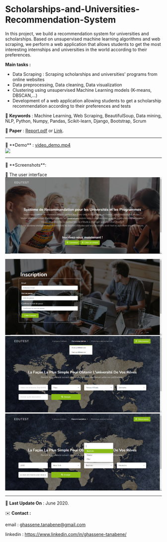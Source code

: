 # Scholarships-and-Universities-Recommendation-System

In this project, we build a recommendation system for universities and scholarships. Based on unsupervised machine learning algorithms and web scraping, we perform a web application that allows students to get the most interesting internships and universities in the world according to their preferences.

**Main tasks :** 
- Data Scraping : Scraping scholarships and universities' programs from online websites 
- Data preprocessing, Data cleaning, Data visualization 
- Clustering using unsupervised Machine Learning models (K-means, DBSCAN,...)
- Development of a web application allowing students to get a scholarship recommendation according to their preferences and tests

📍 **Keywords** : Machine Learning, Web Scraping, BeautifulSoup, Data mining, NLP, Python, Numpy, Pandas, Scikit-learn, Django, Bootstrap, Scrum

📓 **Paper** : <a href="./Documentation/Rapport PCD - Recommendation system for universities & programs.pdf"> Report.pdf</a> or <a href="https://drive.google.com/file/d/14_Y4zPSxZvAA_K-_EdaUJIMrDvXlgnmN/view?usp=sharing">Link</a>.
<hr>
🎥 **Demo** : <a href="https://drive.google.com/file/d/1-Hjc64SEU_dnliqNb6DL2Cib_bxoqrz5/view?usp=sharing"> video_demo.mp4</a>
<br>
<img align="center" src="./Documentation/Demo.gif">
<hr>
📍 **Screenshots**:

📝 The user interface 
<img src="./Documentation/Screenshots/0.png">

<img src="./Documentation/Screenshots/1.png">

<img src="./Documentation/Screenshots/4.0.png">

<img src="./Documentation/Screenshots/4.1.png">


<hr>

📅 **Last Update On** : June 2020.


✉️ **Contact :**

email : ghassene.tanabene@gmail.com

linkedin : https://www.linkedin.com/in/ghassene-tanabene/

